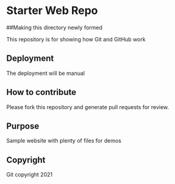 # Starter Web Repo

##Making this directory newly formed

This repository is for showing how Git and GitHub work

## Deployment
The deployment will be manual

## How to contribute

Please fork this repository and generate pull requests for review.

## Purpose

Sample website with plenty of files for demos

## Copyright

Git copyright 2021